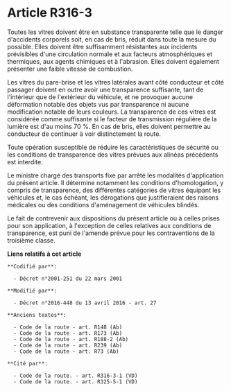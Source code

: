 # Article R316-3

Toutes les vitres doivent être en substance transparente telle que le danger d'accidents corporels soit, en cas de bris,
réduit dans toute la mesure du possible. Elles doivent être suffisamment résistantes aux incidents prévisibles d'une
circulation normale et aux facteurs atmosphériques et thermiques, aux agents chimiques et à l'abrasion. Elles doivent
également présenter une faible vitesse de combustion.

Les vitres du pare-brise et les vitres latérales avant côté conducteur et côté passager doivent en outre avoir une
transparence suffisante, tant de l'intérieur que de l'extérieur du véhicule, et ne provoquer aucune déformation notable des
objets vus par transparence ni aucune modification notable de leurs couleurs. La transparence de ces vitres est considérée
comme suffisante si le facteur de transmission régulière de la lumière est d'au moins 70 %. En cas de bris, elles doivent
permettre au conducteur de continuer à voir distinctement la route.

Toute opération susceptible de réduire les caractéristiques de sécurité ou les conditions de transparence des vitres prévues
aux alinéas précédents est interdite.

Le ministre chargé des transports fixe par arrêté les modalités d'application du présent article. Il détermine notamment les
conditions d'homologation, y compris de transparence, des différentes catégories de vitres équipant les véhicules et, le cas
échéant, les dérogations que justifieraient des raisons médicales ou des conditions d'aménagement de véhicules blindés.

Le fait de contrevenir aux dispositions du présent article ou à celles prises pour son application, à l'exception de celles
relatives aux conditions de transparence, est puni de l'amende prévue pour les contraventions de la troisième classe.

**Liens relatifs à cet article**

	**Codifié par**:

	  - Décret n°2001-251 du 22 mars 2001

	**Modifié par**:

	  - Décret n°2016-448 du 13 avril 2016 - art. 27

	**Anciens textes**:

	  - Code de la route - art. R148 (Ab)
	  - Code de la route - art. R173 (Ab)
	  - Code de la route - art. R188-2 (Ab)
	  - Code de la route - art. R239 (Ab)
	  - Code de la route - art. R73 (Ab)

	**Cité par**:

	  - Code de la route. - art. R316-3-1 (VD)
	  - Code de la route. - art. R325-5-1 (VD)
